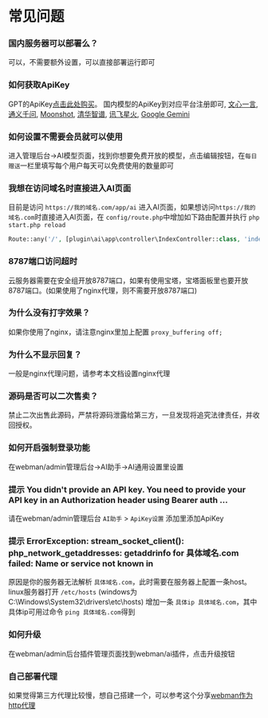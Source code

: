 # 常见问题

### 国内服务器可以部署么？
可以，不需要额外设置，可以直接部署运行即可

### 如何获取ApiKey
GPT的ApiKey[点击此处购买](https://api.v3.cm/register?aff=oLWl)。
国内模型的ApiKey到对应平台注册即可,
[文心一言](https://qianfan.cloud.baidu.com/), [通义千问](https://dashscope.console.aliyun.com/), [Moonshot](https://platform.moonshot.cn/), [清华智谱](https://open.bigmodel.cn/), [讯飞星火](https://xinghuo.xfyun.cn/sparkapi), [Google Gemini](https://aistudio.google.com/app/apikey)

### 如何设置不需要会员就可以使用
进入管理后台->AI模型页面，找到你想要免费开放的模型，点击编辑按钮，在`每日赠送`一栏里填写每个用户每天可以免费使用的数量即可

### 我想在访问域名时直接进入AI页面
目前是访问 `https://我的域名.com/app/ai` 进入AI页面，如果想访问`https://我的域名.com`时直接进入AI页面，在 `config/route.php`中增加如下路由配置并执行 `php start.php reload`
```php
Route::any('/', [plugin\ai\app\controller\IndexController::class, 'index']);
```
### 8787端口访问超时
云服务器需要在安全组开放8787端口，如果有使用宝塔，宝塔面板里也要开放8787端口。(如果使用了nginx代理，则不需要开放8787端口)

### 为什么没有打字效果？
如果你使用了nginx，请注意nginx里加上配置 `proxy_buffering off;`

### 为什么不显示回复？
一般是nginx代理问题，请参考本文档设置nginx代理

### 源码是否可以二次售卖？
禁止二次出售此源码，严禁将源码泄露给第三方，一旦发现将追究法律责任，并收回授权。

### 如何开启强制登录功能
在webman/admin管理后台->AI助手->AI通用设置里设置

### 提示 You didn't provide an API key. You need to provide your API key in an Authorization header using Bearer auth ...
请在webman/admin管理后台 `AI助手` > `ApiKey设置` 添加里添加ApiKey

### 提示 ErrorException: stream_socket_client(): php_network_getaddresses: getaddrinfo for 具体域名.com failed: Name or service not known in
原因是你的服务器无法解析 `具体域名.com`，此时需要在服务器上配置一条host。
linux服务器打开 `/etc/hosts` (windows为C:\Windows\System32\drivers\etc\hosts) 增加一条
`具体ip 具体域名.com`，其中具体ip可用过命令 `ping 具体域名.com`得到

### 如何升级
在webman/admin后台插件管理页面找到webman/ai插件，点击升级按钮

### 自己部署代理
如果觉得第三方代理比较慢，想自己搭建一个，可以参考这个分享[webman作为http代理](https://www.workerman.net/a/1567)
